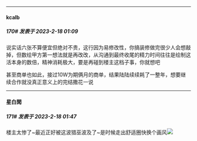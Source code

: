 
*****

####  kcalb  
##### 170#       发表于 2023-2-18 01:09

说实话六张不算便宜但绝对不贵，这行因为易修改性，你搞装修做完很少人会想敲掉，但数绘甲方第一想法就是再改改，从沟通到最终收尾的精力时间往往是绘制这活本身的数倍，精神消耗极大，要是再碰到楼主这档子事，你就想吧

甚至商单也如此，接过10W为期俩月的商单，结果陆陆续续耗了一整年，想要继续合作就没真正意义上的完结撒花一说


*****

####  星白閑  
##### 171#       发表于 2023-2-18 01:47

楼主太惨了~最近正好被这波猎巫波及了~是时候走出舒适圈快换个画风<img src="https://static.saraba1st.com/image/smiley/face2017/067.png" referrerpolicy="no-referrer">

